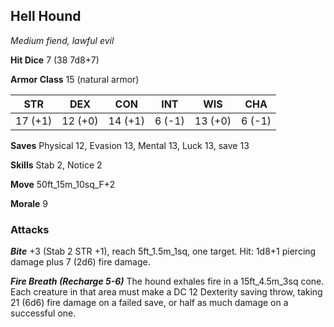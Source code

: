 ## Hell Hound

*Medium fiend, lawful evil*

**Hit Dice** 7 (38 7d8+7)

**Armor Class** 15 (natural armor)

| STR     | DEX     | CON     | INT     | WIS     | CHA     |
|---------|---------|---------|---------|---------|---------|
| 17 (+1) | 12 (+0) | 14 (+1) |  6 (-1) | 13 (+0) |  6 (-1) |

**Saves** Physical 12, Evasion 13, Mental 13, Luck 13, save 13

**Skills** Stab 2, Notice 2

**Move** 50ft\_15m\_10sq\_F+2

**Morale** 9

### Attacks

***Bite*** +3 (Stab 2 STR +1), reach 5ft\_1.5m\_1sq, one target. Hit: 1d8+1 piercing damage plus 7 (2d6) fire damage.

***Fire Breath (Recharge 5-6)*** The hound exhales fire in a 15ft\_4.5m\_3sq cone. Each creature in that area must make a DC 12 Dexterity saving throw, taking 21 (6d6) fire damage on a failed save, or half as much damage on a successful one.

